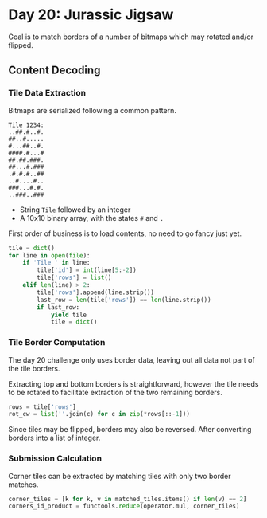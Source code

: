 # Day 20: Jurassic Jigsaw

Goal is to match borders of a number of bitmaps which may rotated and/or flipped.

## Content Decoding

### Tile Data Extraction

Bitmaps are serialized following a common pattern.

```
Tile 1234:
..##.#..#.
##..#.....
#...##..#.
####.#...#
##.##.###.
##...#.###
.#.#.#..##
..#....#..
###...#.#.
..###..###
```
* String ``Tile`` followed by an integer
* A 10x10 binary array, with the states ``#`` and ``.`` 


First order of business is to load contents, no need to go fancy just yet.

```python
tile = dict()
for line in open(file):
    if 'Tile ' in line:
        tile['id'] = int(line[5:-2])
        tile['rows'] = list()
    elif len(line) > 2:
        tile['rows'].append(line.strip())
        last_row = len(tile['rows']) == len(line.strip())
        if last_row:
            yield tile
            tile = dict()
```

### Tile Border Computation

The day 20 challenge only uses border data, leaving out all data not part of the tile borders.

Extracting top and bottom borders is straightforward, however the tile needs to be rotated to facilitate extraction of the two remaining borders.
```python
rows = tile['rows']
rot_cw = list(''.join(c) for c in zip(*rows[::-1]))
```

Since tiles may be flipped, borders may also be reversed. After converting borders into a list of integer.

### Submission Calculation

Corner tiles can be extracted by matching tiles with only two border matches.

```python
corner_tiles = [k for k, v in matched_tiles.items() if len(v) == 2]
corners_id_product = functools.reduce(operator.mul, corner_tiles)
```
